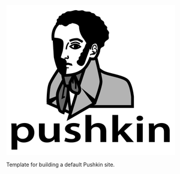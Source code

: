 <img src="/pushkin/front-end/src/assets/images/logo/pushkin_bw_w_text.png" height="400" width="450">

Template for building a default Pushkin site.
